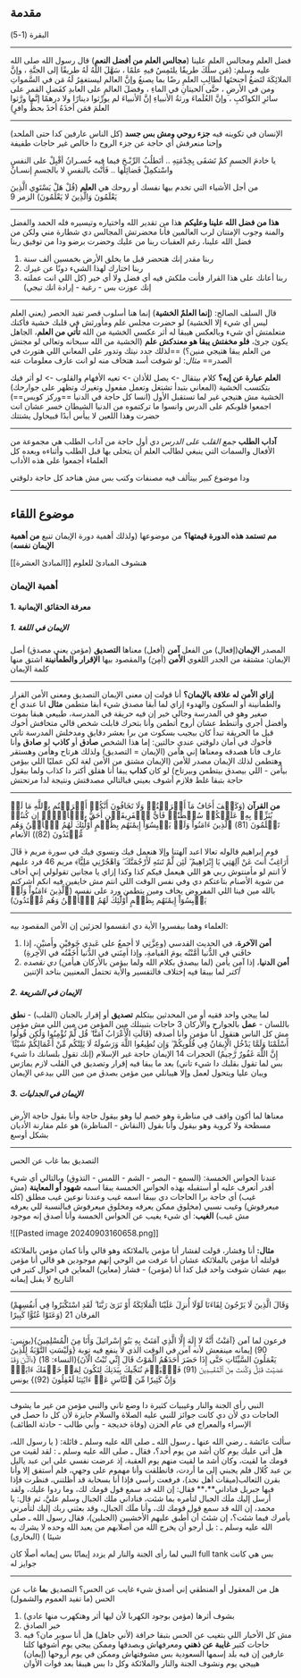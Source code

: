 ## مقدمة
البقرة (1-5)

---
فضل العلم ومجالس العلم علينا (**مجالس العلم من أفضل النعم**)
قال رسول الله صلى الله عليه وسلم: (مَن سلَكَ طريقًا يلتَمِسُ فيهِ علمًا ، سَهَّلَ اللَّهُ لَهُ طريقًا إلى الجنَّةِ ، وإنَّ الملائِكَةَ لتَضعُ أجنحتَها لطالِبِ العلمِ رضًا بما يصنعُ وإنَّ العالم ليستغفِرُ لَهُ مَن في السَّمواتِ ومن في الأرضِ ، حتَّى الحيتانِ في الماءِ ، وفضلَ العالمِ على العابدِ كفَضلِ القمرِ على سائرِ الكواكبِ ، وإنَّ العُلَماءَ ورثةُ الأنبياءِ إنَّ الأنبياءَ لم يورِّثوا دينارًا ولا درهمًا إنَّما ورَّثوا العلمَ فمَن أخذَهُ أخذَ بحظٍّ وافرٍ)

---
الإنسان في تكوينه فيه **جزء روحي ومش بس جسد** (كل الناس عارفين كدا حتى الملحد) 
وإحنا منعرفش أي حاجة عن جزء الروح دا خالص غير حاجات طفيفة

يا خادمَ الجسمِ كمْ تَشقَى بِخِدْمَتِهِ .. أتَطلُبُ الرِّبْـحَ فيما فيه خُسـرانُ 
أقْبِلْ على النفسِ واسْتكمِلْ فَضائِلَها .. فَأَنْتَ بالنفسِ لا بالجسمِ إنسـانُ 

من أجل الأشياء التي تخدم بيها نفسك أو روحك هي **العلم**
(قُلْ هَلْ يَسْتَوِي الَّذِينَ يَعْلَمُونَ وَالَّذِينَ لا يَعْلَمُونَ) الزمر 9

---
**هذا من فضل الله علينا وعليكم**
هذا من تقدير الله واختياره وتيسيره فله الحمد والفضل والمنة
وجوب الإمتنان لرب العالمين فأنا محضرتش المجالس دي شطارة مني ولكن من فضل الله علينا، رغم العقبات ربنا من عليك وحضرت برضو ودا من توفيق ربنا
1. ربنا مقدر إنك هتحضر قبل ما يخلق الأرض بخمسين ألف سنة
2. ربنا اختارك لهذا الشيء دونًا عن غيرك
3. ربنا أعانك على هذا القرار
فأنت ملكش فيه أي فضل ولا أي خير (كل اللي انت عملته إنك عوزت بس - رغبة - إرادة انك تيجي)

---
قال السلف الصالح: (**إنما العلمٌ الخشية**)
إنما هنا أسلوب قصر تفيد الحصر (يعني العلم ليس أي شيء إلا الخشية)
لو حضرت مجلس علم ومأورثش في قلبك خشية فأكنك متعلمتش أي شيء وبالعكس هيبقا له أثر عكسي
الخشية من الله **تأتي من العلم**، الجاهل يكون جرئ، 
**فلو مخفتش يبقا هو معندكش علم** (الخشية من الله سبحانه وتعالى لو مجتش من العلم يبقا هتيجي منين؟)
==لذلك جدد نيتك وتدور على المعاني اللي هتورث في الصدر==
*مثال*: لو شوفت أسد هتخاف منه لو انت عارف معلومات عنه

**العلم عبارة عن إيه؟**
كلام بيتقال -> يصل للأذان -> تعيه الأفهام والقلوب -> لو أثر فيك بتكتسب الخشية
(المعاني بتبدأ تشتغل وتعمل مفعول وتغيرك وتظهر على جوارحك)
الخشية مش هتيجي غير لما تستقبل الأول (انسا كل حاجة في الدنيا ==وركز كويس==)
اجمعوا قلوبكم على الدرس وانسوا ما تركتموه من الدنيا
الشيطان خسر عشان انت حضرت وهذا اللعين لا ييأس أبدًا فبيحاول يشتتك

---
**آداب الطلب**
*جمع القلب على الدرس* دي أول حاجة من آداب الطلب
هي مجموعة من الأفعال والسمات التي ينبغي لطالب العلم أن يتحلى بها قبل الطلب وأثناءه وبعده
كل العلماء أجمعوا على هذه الأداب

ودا موضوع كبير بيتألف فيه مصنفات وكتب بس مش هناخد كل حاجة دلوقتي

---
## موضوع اللقاء
**مم تستمد هذه الدورة قيمتها؟**
من موضوعها (ولذلك أهمية دورة الإيمان تنبع **من أهمية الإيمان نفسه**)

هنشوف المبادئ للعلوم [[المبادئ العشرة]]
### أهمية الإيمان
#### 1. معرفة الحقائق الإيمانية
##### 1. الإيمان في اللغة
المصدر **الإيمان**(إفعال) من الفعل **آمن** (أفعل)
معناها **التصديق** (مؤمن يعني مصدق)
أصل الإيمان: مشتقة من الجدر اللغوي **الأمن** (أمِنَ) والمقصود بيها **الإقرار والطمأنينة**
اشتق منها كلمة الإيمان

---
**إزاي الأمن له علاقة بالإيمان؟**
أنا قولت إن معنى الإيمان التصديق ومعنى الأمن القرار والطمأنينة أو السكون والهدوء
إزاي لما أبقا مصدق شيء أبقا متطمن
**مثال**
انا عندي أخ صغير وهو في المدرسة وجالي خبر إن فيه حريقة في المدرسة، طبيعي هبقا بموت وأفضل أجري وأتنطط عشان أروح أتطمن 
وأنا بتحرك قابلت شخص قالي متخافش أخوك قبل ما الحريقة تبدأ كان بيجيب بسكوت من برا بعشر دقايق ومدخلش المدرسة تاني فأخوك في أمان
دلوقتي عندي حالتين: إما هذا الشخص **صادق** أو **كاذب**
لو **صادق** وأنا عارف فأنا هصدقه ومعناها إني هآمن (الإيمان = التصديق) ولذلك هرتاح وهأمن وهستقر وهتطمن لذلك الإيمان مصدر للأمن (الإيمان مشتق من الأمن لغة لكن عمليًا اللي بيؤمن بيأمن - اللي بيصدق بيتطمن وبيرتاح)
لو كان **كذاب** يبقا أنا هقلق أكتر دا كذاب ولما بيقول حاجة بتبقا غلط فلازم أشوف بعيني فبالتالي مصدقتش ونتيجة لدا مرتحتش

---
**من القرآن**
(وَكَيۡفَ أَخَافُ مَآ أَشۡرَكۡتُمۡ وَلَا تَخَافُونَ أَنَّكُمۡ أَشۡرَكۡتُم بِٱللَّهِ مَا لَمۡ يُنَزِّلۡ بِهِۦ عَلَيۡكُمۡ سُلۡطَٰنٗاۚ فَأَيُّ ٱلۡفَرِيقَيۡنِ أَحَقُّ بِٱلۡأَمۡنِۖ إِن كُنتُمۡ تَعۡلَمُونَ (81) ٱلَّذِينَ ءَامَنُواْ وَلَمۡ يَلۡبِسُوٓاْ إِيمَٰنَهُم بِظُلۡمٍ أُوْلَٰٓئِكَ لَهُمُ ٱلۡأَمۡنُ وَهُم مُّهۡتَدُونَ (82)) الأنعام

قوم إبراهيم قالوله تعالا اعبد آلهتنا وإلا هنعمل فيك ونسوي فيك في سورة مريم 
﴿ قَالَ أَرَاغِبٌ أَنتَ عَنْ آلِهَتِي يَا إِبْرَاهِيمُ ۖ لَئِن لَّمْ تَنتَهِ لَأَرْجُمَنَّكَ ۖ وَاهْجُرْنِي مَلِيًّا﴾ مريم 46
فرد عليهم لأ انتم لو مأمنتوش ربي هو اللي هيعمل فيكم كذا وكذا
إزاي يا مجانين تقولولي إني أخاف من شوية الأصنام بتاعتكم دي وفي نفس الوقت اللي انتم مش خايفين فيه انكم أشركتم بالله
مين فينا اللي المفروض يخاف ومين يتطمن
ورد على نفسه (ٱلَّذِينَ ءَامَنُواْ وَلَمۡ يَلۡبِسُوٓاْ إِيمَٰنَهُم بِظُلۡمٍ أُوْلَٰٓئِكَ لَهُمُ ٱلۡأَمۡنُ وَهُم مُّهۡتَدُونَ)

---
العلماء وهما بيفسروا الأية دي انقسموا لجزئين إن الأمن المقصود بيه: 
1. **أمن الآخرة**، في الحديث القدسي (وعِزَّتِي لا أجمعُ على عَبدي خَوفيْنِ وأَمنيْنِ، إذا خافَني في الدُّنيا أمَّنْتُه يومَ القيامةِ، وإذا أمِنَني في الدُّنيا أَخَفْتُه في الآخِرةِ)
2. **أمن الدنيا**، إذا آمن يأمن (لما بيصدق بكلام الله ولما بيؤمن بالأركان هيأمن) *دي نقصده أكتر*
لما بيبقا فيه إختلاف فالتفسير والأية تحتمل المعنيين بناخد الإتنين
##### 2. الإيمان في الشريعة
لما ييجي واحد فقيه أو من المحدثين بيتكلم
**تصديق** أو إقرار بالجنان (القلب) - **نطق** باللسان - **عمل** بالجوارح والأركان
3 حاجات بتبينلك مين المؤمن من مين اللي مش مؤمن
مش كل الناس هتقول أنا مؤمن وأنا أصدقه
(قَالَتِ الْأَعْرَابُ آمَنَّا ۖ قُل لَّمْ تُؤْمِنُوا وَلَٰكِن قُولُوا أَسْلَمْنَا وَلَمَّا يَدْخُلِ الْإِيمَانُ فِي قُلُوبِكُمْ ۖ وَإِن تُطِيعُوا اللَّهَ وَرَسُولَهُ لَا يَلِتْكُم مِّنْ أَعْمَالِكُمْ شَيْئًا ۚ إِنَّ اللَّهَ غَفُورٌ رَّحِيمٌ) الحجرات 14
الإيمان حاجة غير الإسلام (إنك تقول بلسانك دا شيء بس لما تقول بقلبك دا شيء تاني)
بعد ما يبقا فيه إقرار وتصديق في القلب لازم يمارَس ويبان عليا ويتحول لعمل وإلا هيبانلي مين مؤمن بصدق من مين اللي بيدعي الإيمان
##### 3. الإيمان في الجدليات
معناها لما أكون واقف في مناظرة وهو خصم ليا وهو بيقول حاجة وأنا بقول حاجة
الأرض مسطحة ولا كروية وهو بيقول وأنا بقول (النقاش - المناظرة)
هو علم مقارنة الأديان بشكل أوسع

---
التصديق بما غاب عن الحس

عندنا الحواس الخمسة: (السمع - البصر - الشم - اللمس - التذوق) وبالتالي أي شيء أقدر أتعرف عليه أو أستقبله بهذه الحواس الخمسة يبقا اسمه **شهود أو المعاينة** (مش غيب)
أي حاجة برا الحاجات دي بيبقا اسمه غيب وعندنا نوعين غيب مطلق (كله ميعرفوش) وغيب نسبي (مخلوق ممكن يعرفه ومخلوق ميعرفوش فبالنسبة للي يعرفه مش غيب)
**الغيب**: أي شيء يغيب عن الحواس الخمسة وأنا أصدق إنه موجود 

![[Pasted image 20240903160658.png]]

**مثال:** أنا وفشار، قولت لفشار أنا مؤمن بالملائكة وهو قالي وأنا كمان مؤمن بالملائكة
قولتله أنا مؤمن بالملائكة عشان أنا عرفت من الوحي إنهم موجودين
هو قالي أنا مؤمن بيهم عشان شوفت واحد قبل كدا 
أنا (مؤمن) - فشار (معاين)
المعاين في احوال كتير في التاريخ لا يقبل إيمانه

---
(وَقَالَ الَّذِينَ لَا يَرْجُونَ لِقَاءَنَا لَوْلَا أُنزِلَ عَلَيْنَا الْمَلَائِكَةُ أَوْ نَرَىٰ رَبَّنَا ۗ لَقَدِ اسْتَكْبَرُوا فِي أَنفُسِهِمْ وَعَتَوْا عُتُوًّا كَبِيرًا) الفرقان 21

---
فرعون لما آمن {آمَنْتُ أَنَّهُ لا إِلَهَ إِلَّا الَّذِي آمَنَتْ بِهِ بَنُو إِسْرائيلَ وَأَنَا مِنَ الْمُسْلِمِينَ}(يونس: 90)
إيمانه مينفعش لأنه آمن في الوقت الذي لا ينفع فيه توبة {وَلَيْسَتِ التَّوْبَةُ لِلَّذِينَ يَعْمَلُونَ السَّيِّئَاتِ حَتَّى إِذَا حَضَرَ أَحَدَهُمُ الْمَوْتُ قَالَ إِنِّي تُبْتُ الْآنَ}(النساء: 18)
{ءَآلۡـَٰٔنَ وَقَدۡ عَصَيۡتَ قَبۡلُ وَكُنتَ مِنَ ٱلۡمُفۡسِدِينَ (91) فَٱلۡيَوۡمَ نُنَجِّيكَ بِبَدَنِكَ لِتَكُونَ لِمَنۡ خَلۡفَكَ ءَايَةٗۚ وَإِنَّ كَثِيرٗا مِّنَ ٱلنَّاسِ عَنۡ ءَايَٰتِنَا لَغَٰفِلُونَ (92)} يونس

---
النبي رأى الجنة والنار وغيبيات كثيرة
دا وضع تاني والنبي مؤمن من غير ما يشوف الحاجات دي لأن دي كانت جوائز للنبي عليه الصلاة والسلام
جايزة لأن كل دا حصل في الإسراء والمعراج في عام الحزن (وفاة خديجة - وأبي طالب - حادثة الطائف)

سألت عائشة ـ رضي الله عنها ـ رسول الله ـ صلى الله عليه وسلم ـ قائلة: ( يا رسول الله، هل أتى عليك يوم كان أشد من يوم أحد؟، فقال ـ صلى الله عليه وسلم ـ : لقد لقيت من قومك ما لقيت، وكان أشد ما لقيت منهم يوم العقبة، إذ عرضت نفسي على ابن عبد ياليل بن عبد كُلال فلم يجبني إلى ما أردت، فانطلقت وأنا مهموم على وجهي، فلم أستفق إلا وأنا بقرن الثعالب(ميقات أهل نجد)، فرفعت رأسي فإذا أنا بسحابة قد أظلتني، فنظرت فإذا فيها جبريل فناداني**،** فقال: إن الله قد سمع قول قومك لك، وما ردوا عليك، ولقد أرسل إليك ملَك الجبال لتأمره بما شئت، فناداني ملك الجبال وسلم عليَّ، ثم قال: يا محمد، إن الله قد سمع قول قومك لك، وأنا ملَك الجبال، وقد بعثني ربك إليك لتأمرني بأمرك فيما شئت؟، إن شئتَ أن أُطبق عليهم الأخشبين (الجبلين)، فقال رسول الله ـ صلى الله عليه وسلم ـ : بل أرجو أن يخرج الله من أصلابهم من يعبد الله وحده لا يشرك به شيئا ) (البخاري)

النبي لما رأى الجنة والنار لم يزدد إيمانًا بس إيمانه أصلًا كان full tank بس هي كانت جوايز له

---
هل من المعقول أو المنطقي إني أصدق شيء غايب عن الحس؟
التصديق ب**ما** غاب عن الحس (ما تفيد العموم والشمول)
1. بشوف أثرها (مؤمن بوجود الكهربا لأن ليها أثر وهتكهرب منها عادي)
2. خبر الصادق
3. مش كل الأخبار اللي بتغيب عن الحس بتبقا خرافة (لأني جاهل)
   هل أنا سوبر مان؟ فيه حاجات كتير **غايبة عن ذهني** ومعرفهاش وبصدقها وممكن ييجي يوم أشوفها
   كلنا عارفين إن فيه بلد إسمها السعودية بس مشوفتهاش وممكن في يوم أروحها (إيمان)
   هييجي يوم ونشوف الجنة والنار والملائكة وكل دا بس هيبقا بعد فوات الأوان